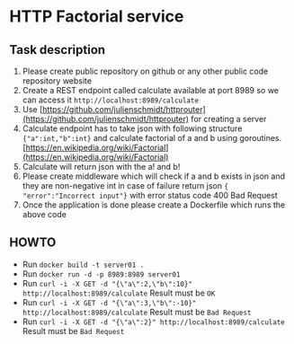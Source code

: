 #  HTTP Factorial service

## Task description

1. Please create public repository on github or any other public code repository website
2. Create a REST endpoint called calculate available at port 8989 so we can access it `http://localhost:8989/calculate`
3. Use [https://github.com/julienschmidt/httprouter](https://github.com/julienschmidt/httprouter) for creating a server 
4. Calculate endpoint has to take json with following structure `{"a":int,"b":int}` and calculate factorial of a and b using goroutines. [https://en.wikipedia.org/wiki/Factorial](https://en.wikipedia.org/wiki/Factorial)
5. Calculate will return json with the a! and b!
6. Please create middleware which will check if a and b exists in json and they are non-negative int in case of failure return json `{ "error":"Incorrect input"}` with error status code 400 Bad Request
7. Once the application is done please create a Dockerfile which runs the above code

## HOWTO

- Run `docker build -t server01 .`
- Run `docker run -d -p 8989:8989 server01`
- Run `curl -i -X GET -d "{\"a\":2,\"b\":10}" http://localhost:8989/calculate` Result must be `OK`
- Run `curl -i -X GET -d "{\"a\":3,\"b\":-10}" http://localhost:8989/calculate` Result must be `Bad Request`
- Run `curl -i -X GET -d "{\"a\":2}" http://localhost:8989/calculate` Result must be `Bad Request`

